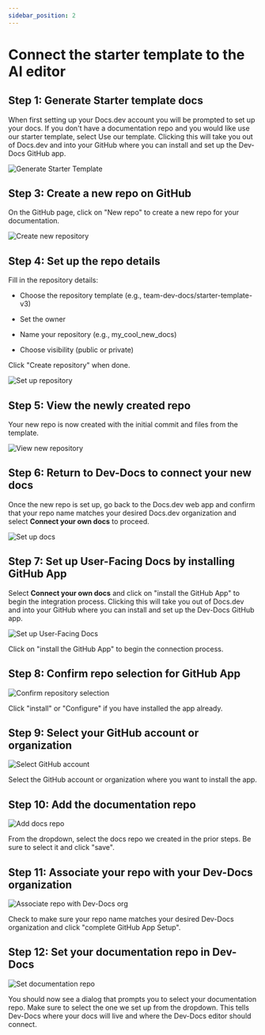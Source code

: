 ```yaml
---
sidebar_position: 2
---
```




# Connect the starter template to the AI editor

## Step 1: Generate Starter template docs

When first setting up your Docs.dev account you will be prompted to set up your docs. If you don't have a documentation repo and you would like use our starter template, select Use our template. Clicking this will take you out of Docs.dev and into your GitHub where you can install and set up the Dev-Docs GitHub app.

![Generate Starter Template](/img/connect_the_starter_template_to_the_ai_editor/step_8.png)

## Step 3: Create a new repo on GitHub

On the GitHub page, click on "New repo" to create a new repo for your documentation.

![Create new repository](/img/connect_the_starter_template_to_the_ai_editor/step_4.png)

## Step 4: Set up the repo details

Fill in the repository details:

* Choose the repository template (e.g., team-dev-docs/starter-template-v3)

* Set the owner

* Name your repository (e.g., my\_cool\_new\_docs)

* Choose visibility (public or private)

Click "Create repository" when done.

![Set up repository](/img/connect_the_starter_template_to_the_ai_editor/step_5.png)

## Step 5: View the newly created repo

Your new repo is now created with the initial commit and files from the template.

![View new repository](/img/connect_the_starter_template_to_the_ai_editor/step_7.png)

## Step 6: Return to Dev-Docs to connect your new docs

Once the new repo is set up, go back to the Docs.dev web app and confirm that your repo name matches your desired Docs.dev organization and select **Connect your own docs** to proceed.

![Set up docs](/img/connect_the_starter_template_to_the_ai_editor/step_8.png)

## Step 7: Set up User-Facing Docs by installing GitHub App

Select **Connect your own docs** and click on "install the GitHub App" to begin the integration process. Clicking this will take you out of Docs.dev and into your GitHub where you can install and set up the Dev-Docs GitHub app.

![Set up User-Facing Docs](/img/connect_the_starter_template_to_the_ai_editor/step_11.png)

Click on "install the GitHub App" to begin the connection process.

## Step 8: Confirm repo selection for GitHub App

![Confirm repository selection](/img/connect_the_starter_template_to_the_ai_editor/step_13.png)

Click "install" or "Configure" if you have installed the app already.

## Step 9: Select your GitHub account or organization

![Select GitHub account](/img/connect_the_starter_template_to_the_ai_editor/step_16.png)

Select the GitHub account or organization where you want to install the app.

## Step 10: Add the documentation repo

![Add docs repo](/img/connect_the_starter_template_to_the_ai_editor/step_17.png)

From the dropdown, select the docs repo we created in the prior steps. Be sure to select it and click "save".

## Step 11: Associate your repo with your Dev-Docs organization

![Associate repo with Dev-Docs org](/img/connect_the_starter_template_to_the_ai_editor/step_22.png)

Check to make sure your repo name matches your desired Dev-Docs organization and click "complete GitHub App Setup".

## Step 12: Set your documentation repo in Dev-Docs

![Set documentation repo](/img/connect_the_starter_template_to_the_ai_editor/step_25.png)

You should now see a dialog that prompts you to select your documentation repo. Make sure to select the one we set up from the dropdown. This tells Dev-Docs where your docs will live and where the Dev-Docs editor should connect.
